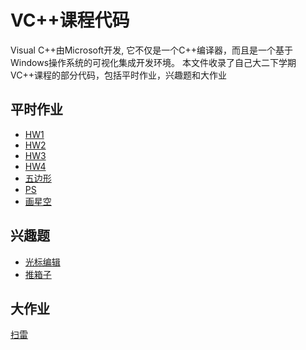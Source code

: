 # VC++课程代码
Visual C++由Microsoft开发, 它不仅是一个C++编译器，而且是一个基于Windows操作系统的可视化集成开发环境。
本文件收录了自己大二下学期VC++课程的部分代码，包括平时作业，兴趣题和大作业
## 平时作业
+ [HW1](https://github.com/byl18/VC-/tree/main/HW1)
+ [HW2](https://github.com/byl18/VC-/tree/main/HW2)
+ [HW3](https://github.com/byl18/VC-/tree/main/HW3)
+ [HW4](https://github.com/byl18/VC-/tree/main/HW_Pentagon)
+ [五边形](https://github.com/byl18/VC-/tree/main/HW_Pentagon)
+ [PS](https://github.com/byl18/VC-/tree/main/PS)
+ [画星空](https://github.com/byl18/VC-/tree/main/画星空)

## 兴趣题
+ [光标编辑](https://github.com/byl18/VC-/tree/main/兴趣题一_光标)
+ [推箱子](https://github.com/byl18/VC-/tree/main/兴趣题二_推箱子/BoxGame)
## 大作业
[扫雷](https://github.com/byl18/VC-/tree/main/扫雷)

